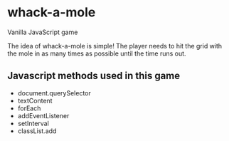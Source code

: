 # whack-a-mole

Vanilla JavaScript game

The idea of whack-a-mole is simple! The player needs to hit the grid with the mole in as many times as possible until the time runs out.

<h2>Javascript methods used in this game</h2>

* document.querySelector
* textContent
* forEach
* addEventListener
* setInterval
* classList.add
